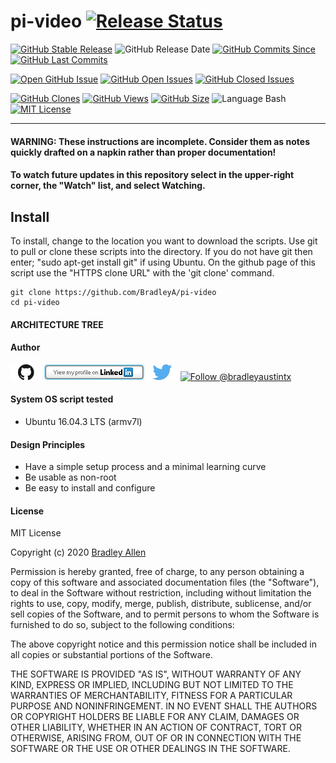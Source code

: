 # pi-video   [![Release Status](https://img.shields.io/badge/Status_-Alpha-red.svg)](https://github.com/BradleyA/git-TEST-commit-automation/releases/tag/3.1.1)

[![GitHub Stable Release](https://img.shields.io/badge/Release-0.0-blue.svg)](https://github.com/BradleyA/pi-video/releases/tag/0.0)
![GitHub Release Date](https://img.shields.io/github/release-date/BradleyA/pi-video?color=blue)
[![GitHub Commits Since](https://img.shields.io/github/commits-since/BradleyA/pi-video/0.0?color=orange)](https://github.com/BradleyA/pi-video/commits/)
[![GitHub Last Commits](https://img.shields.io/github/last-commit/BradleyA/pi-video.svg)](https://github.com/BradleyA/pi-video/commits/)

[![Open GitHub Issue](https://img.shields.io/badge/Open-Incident-brightgreen.svg)](https://github.com/BradleyA/pi-video/issues/new/choose)
[![GitHub Open Issues](https://img.shields.io/github/issues/BradleyA/pi-video?color=purple)](https://github.com/BradleyA/pi-video/issues?q=is%3Aopen+is%3Aissue)
[![GitHub Closed Issues](https://img.shields.io/github/issues-closed/BradleyA/pi-video?color=purple)](https://github.com/BradleyA/pi-video/issues?q=is%3Aclosed+is%3Aissue)

[<img alt="GitHub Clones" src="https://img.shields.io/static/v1?label=Clones&message=55&color=blueviolet">](https://github.com/BradleyA/pi-video/blob/master/images/clone.table.md)
[<img alt="GitHub Views" src="https://img.shields.io/static/v1?label=Views&message=179&color=blueviolet">](https://github.com/BradleyA/pi-video/blob/master/images/view.table.md)
[![GitHub Size](https://img.shields.io/github/repo-size/BradleyA/pi-video.svg)](https://github.com/BradleyA/pi-video/)
![Language Bash](https://img.shields.io/badge/%20Language-bash-blue.svg)
[![MIT License](http://img.shields.io/badge/License-MIT-blue.png)](LICENSE)

----

#### WARNING: These instructions are incomplete. Consider them as notes quickly drafted on a napkin rather than proper documentation!

#### To watch future updates in this repository select in the upper-right corner, the "Watch" list, and select Watching. 

## Install
To install, change to the location you want to download the scripts. Use git to pull or clone these scripts into the directory. If you do not have git then enter; "sudo apt-get install git" if using Ubuntu. On the github page of this script use the "HTTPS clone URL" with the 'git clone' command.

    git clone https://github.com/BradleyA/pi-video
    cd pi-video

#### ARCHITECTURE TREE

#### Author
[<img id="github" src="images/github.png" width="50" a="https://github.com/BradleyA/">](https://github.com/BradleyA/)    [<img src="images/linkedin.png" style="max-width:100%;" >](https://www.linkedin.com/in/bradleyhallen) [<img id="twitter" src="images/twitter.png" width="50" a="twitter.com/bradleyaustintx/">](https://twitter.com/bradleyaustintx/)       <a href="https://twitter.com/intent/follow?screen_name=bradleyaustintx"> <img src="https://img.shields.io/twitter/follow/bradleyaustintx.svg?label=Follow%20@bradleyaustintx" alt="Follow @bradleyaustintx" />    </a>

#### System OS script tested
 * Ubuntu 16.04.3 LTS (armv7l)

#### Design Principles
 * Have a simple setup process and a minimal learning curve
 * Be usable as non-root
 * Be easy to install and configure

#### License

MIT License

Copyright (c) 2020  [Bradley Allen](https://www.linkedin.com/in/bradleyhallen)

Permission is hereby granted, free of charge, to any person obtaining a copy of this software and associated documentation files (the "Software"), to deal in the Software without restriction, including without limitation the rights to use, copy, modify, merge, publish, distribute, sublicense, and/or sell copies of the Software, and to permit persons to whom the Software is furnished to do so, subject to the following conditions:

The above copyright notice and this permission notice shall be included in all copies or substantial portions of the Software.

THE SOFTWARE IS PROVIDED "AS IS", WITHOUT WARRANTY OF ANY KIND, EXPRESS OR IMPLIED, INCLUDING BUT NOT LIMITED TO THE WARRANTIES OF MERCHANTABILITY, FITNESS FOR A PARTICULAR PURPOSE AND NONINFRINGEMENT. IN NO EVENT SHALL THE AUTHORS OR COPYRIGHT HOLDERS BE LIABLE FOR ANY CLAIM, DAMAGES OR OTHER LIABILITY, WHETHER IN AN ACTION OF CONTRACT, TORT OR OTHERWISE, ARISING FROM, OUT OF OR IN CONNECTION WITH THE SOFTWARE OR THE USE OR OTHER DEALINGS IN THE SOFTWARE.
